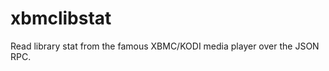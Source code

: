 xbmclibstat
===========

Read library stat from the famous XBMC/KODI media player over the JSON RPC.

